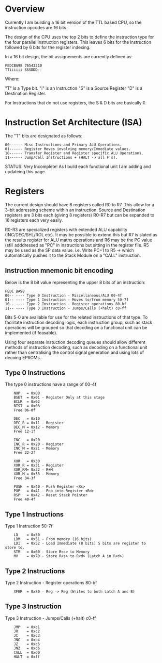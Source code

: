# Overview #

Currently I am building a 16 bit version of the TTL based CPU, so the instruction opcodes are 16 bits.

The design of the CPU uses the top 2 bits to define the instruction type for the four parallel instruction registers. This leaves 6 bits for the Instruction followed by 6 bits for the register indexing.

In a 16 bit design, the bit assignements are currently defined as:

```
FEDCBA98 76543210
TTiiiiii SSSDDD--
```

Where:

 "T" is a Type bit.
 "i" is an Instruction
 "S" is a Source Register
 "D" is a Destination Register.

For Instructions that do not use registers, the S & D bits are basically 0.

# Instruction Set Architecture (ISA)

The "T" bits are designated as follows:
```
00------ Misc Instructions and Primary ALU Operations.
01------ Register Moves involving memory/Immediate values.
10------ Transfer Register and Register specific ALU Operations.
11------ Jump/Call Instructions + (HALT -> all F's).
```
STATUS: Very Incomplete! As I build each functional unit I am adding and updateing this page.

# Registers

The current design should have 8 registers called R0 to R7. This allow for a 3-bit addressing scheme within an instruction.
Source and Destination registers are 3 bits each (giving 8 registers) R0-R7 but can be expanded to 16 registers each very easily.

R0-R3 are specialized registers with extended ALU capability (INC/DEC/SHL/ROL etc). It may be possible to extend this but R7 is slated as the results register for ALU maths operations
and R6 may be the PC value (still adddressed as "PC" in instructions but sitting in the register file. R5 may be used as the SP data value. i.e. Write PC+1 to R5 -> which automatically pushes it to the Stack Module on a "CALL" instruction.

## Instruction mnemonic bit encoding

Below is the 8 bit value representing the upper 8 bits of an instruction:

```
FEDC BA98
00-- ---- Type 0 Instruction - Miscellaneous/ALU 00-4f
01-- ---- Type 1 Instruction - Moves to/from memory 50-7f
10-- ---- Type 2 Instruction - Register operations 80-bf
11-- ---- Type 3 Instruction - Jumps/Calls (+halt) c0-ff
```
Bits 5-0 are available for use for the related instructions of that type. To facilitate instruction decoding logic, each instruction group, such as stack operations will be grouped so that decoding on a functional unit can be implemented (if feasable).

Using four separate Instuction decoding queues should allow different methods of instruction decoding, such as decoding on a functional unit rather than centralising the control signal generation and using lots of decoing EPROMs.


## Type 0 Instructions

The type 0 instructions have a range of 00-4f
```
	NOP   = 0x00
	BSET  = 0x01 - Register Only at this stage
	BCLR  = 0x02
	BTST  = 0x03
	Free 06-0f

	DEC   = 0x10
	DEC_R = 0x11 - Register
	DEC_M = 0x12 - Memory
	Free 12-1f
	
	INC   = 0x20
	INC_R = 0x20 - Register
	INC_M = 0x21 - Memory
	Free 22-2f
	
	XOR   = 0x30 
	XOR_R = 0x31 - Register
	XOR_RM= 0x32 - R+M
	XOR_M = 0x33 - Memory
	Free 34-3f

	PUSH  = 0x40 - Push Register <Rs>
	POP   = 0x41 - Pop into Register <Rd>
	RSP   = 0x42 - Reset Stack Pointer
	Free 40-4f
```

## Type 1 Instructions

Type 1 Instruction 50-7f

```
	LD    = 0x50
	LDM   = 0x51 - From memory (16 bits)
	LDI   = 0x52 - Load Immediate (8 bits) S bits are register to store to.
	STM   = 0x60 - Store R<s> to Memory
	MV    = 0x70 - Store R<s> to R<d> (Latch A in R<d>)
```

## Type 2 Instructions

Type 2 Instruction - Register operations 80-bf

```
	XFER  = 0x80 - Reg -> Reg (Writes to both Latch A and B)
```

## Type 3 Instruction

Type 3 Instruction - Jumps/Calls (+halt) c0-ff

```
	JMP   = 0xc1
	JR    = 0xc2
	JC    = 0xc3
	JNC   = 0xc4
	JZ    = 0xc5
	JNZ   = 0xc6
	CALL  = 0xd0
	HALT  = 0xff
```
